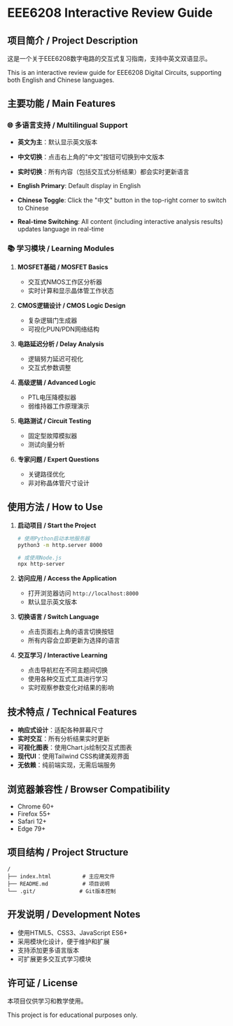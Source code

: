# EEE6208 Interactive Review Guide

## 项目简介 / Project Description

这是一个关于EEE6208数字电路的交互式复习指南，支持中英文双语显示。

This is an interactive review guide for EEE6208 Digital Circuits, supporting both English and Chinese languages.

## 主要功能 / Main Features

### 🌐 多语言支持 / Multilingual Support
- **英文为主**：默认显示英文版本
- **中文切换**：点击右上角的"中文"按钮可切换到中文版本
- **实时切换**：所有内容（包括交互式分析结果）都会实时更新语言

- **English Primary**: Default display in English
- **Chinese Toggle**: Click the "中文" button in the top-right corner to switch to Chinese
- **Real-time Switching**: All content (including interactive analysis results) updates language in real-time

### 📚 学习模块 / Learning Modules

1. **MOSFET基础 / MOSFET Basics**
   - 交互式NMOS工作区分析器
   - 实时计算和显示晶体管工作状态

2. **CMOS逻辑设计 / CMOS Logic Design**
   - 复杂逻辑门生成器
   - 可视化PUN/PDN网络结构

3. **电路延迟分析 / Delay Analysis**
   - 逻辑努力延迟可视化
   - 交互式参数调整

4. **高级逻辑 / Advanced Logic**
   - PTL电压降模拟器
   - 弱维持器工作原理演示

5. **电路测试 / Circuit Testing**
   - 固定型故障模拟器
   - 测试向量分析

6. **专家问题 / Expert Questions**
   - 关键路径优化
   - 非对称晶体管尺寸设计

## 使用方法 / How to Use

1. **启动项目 / Start the Project**
   ```bash
   # 使用Python启动本地服务器
   python3 -m http.server 8000
   
   # 或使用Node.js
   npx http-server
   ```

2. **访问应用 / Access the Application**
   - 打开浏览器访问 `http://localhost:8000`
   - 默认显示英文版本

3. **切换语言 / Switch Language**
   - 点击页面右上角的语言切换按钮
   - 所有内容会立即更新为选择的语言

4. **交互学习 / Interactive Learning**
   - 点击导航栏在不同主题间切换
   - 使用各种交互式工具进行学习
   - 实时观察参数变化对结果的影响

## 技术特点 / Technical Features

- **响应式设计**：适配各种屏幕尺寸
- **实时交互**：所有分析结果实时更新
- **可视化图表**：使用Chart.js绘制交互式图表
- **现代UI**：使用Tailwind CSS构建美观界面
- **无依赖**：纯前端实现，无需后端服务

## 浏览器兼容性 / Browser Compatibility

- Chrome 60+
- Firefox 55+
- Safari 12+
- Edge 79+

## 项目结构 / Project Structure

```
/
├── index.html          # 主应用文件
├── README.md           # 项目说明
└── .git/              # Git版本控制
```

## 开发说明 / Development Notes

- 使用HTML5、CSS3、JavaScript ES6+
- 采用模块化设计，便于维护和扩展
- 支持添加更多语言版本
- 可扩展更多交互式学习模块

## 许可证 / License

本项目仅供学习和教学使用。

This project is for educational purposes only.